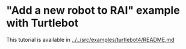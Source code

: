 # "Add a new robot to RAI" example with Turtlebot

This tutorial is available in
[../../src/examples/turtlebot4/README.md](../../src/examples/turtlebot4/README.md)

